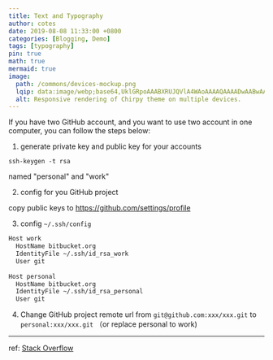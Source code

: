 ```yaml
---
title: Text and Typography
author: cotes
date: 2019-08-08 11:33:00 +0800
categories: [Blogging, Demo]
tags: [typography]
pin: true
math: true
mermaid: true
image:
  path: /commons/devices-mockup.png
  lqip: data:image/webp;base64,UklGRpoAAABXRUJQVlA4WAoAAAAQAAAADwAABwAAQUxQSDIAAAARL0AmbZurmr57yyIiqE8oiG0bejIYEQTgqiDA9vqnsUSI6H+oAERp2HZ65qP/VIAWAFZQOCBCAAAA8AEAnQEqEAAIAAVAfCWkAALp8sF8rgRgAP7o9FDvMCkMde9PK7euH5M1m6VWoDXf2FkP3BqV0ZYbO6NA/VFIAAAA
  alt: Responsive rendering of Chirpy theme on multiple devices.
---
```


If you have two GitHub account, and you want to use two account in one computer, you can follow the steps below:

1. generate private key and public key for your accounts

`ssh-keygen -t rsa`

named "personal" and "work"

2. config for you GitHub project

copy public keys to https://github.com/settings/profile

3. config `~/.ssh/config`

```bash
Host work
  HostName bitbucket.org
  IdentityFile ~/.ssh/id_rsa_work
  User git
    
Host personal
  HostName bitbucket.org
  IdentityFile ~/.ssh/id_rsa_personal
  User git
```

4. Change GitHub project remote url from `git@github.com:xxx/xxx.git` to `personal:xxx/xxx.git` （or replace personal to work)

---
ref:
[Stack Overflow](https://superuser.com/questions/232373/how-to-tell-git-which-private-key-to-use/1519694#1519694)
